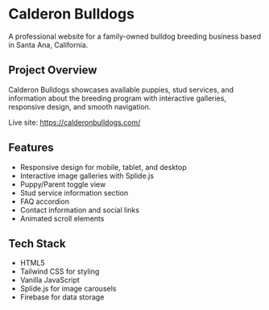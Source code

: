 # Calderon Bulldogs

A professional website for a family-owned bulldog breeding business based in Santa Ana, California.

## Project Overview

Calderon Bulldogs showcases available puppies, stud services, and information about the breeding program with interactive galleries, responsive design, and smooth navigation.

Live site: https://calderonbulldogs.com/

## Features

- Responsive design for mobile, tablet, and desktop
- Interactive image galleries with Splide.js
- Puppy/Parent toggle view
- Stud service information section
- FAQ accordion
- Contact information and social links
- Animated scroll elements

## Tech Stack

- HTML5
- Tailwind CSS for styling
- Vanilla JavaScript
- Splide.js for image carousels
- Firebase for data storage
